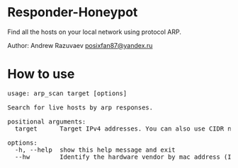 # Responder-Honeypot
Find all the hosts on your local network using protocol ARP.

Author: Andrew Razuvaev <posixfan87@yandex.ru>

# How to use
<pre>usage: arp_scan target [options]

Search for live hosts by arp responses.

positional arguments:
  target      Target IPv4 addresses. You can also use CIDR notation 10.0.0.0/24

options:
  -h, --help  show this help message and exit
  --hw        Identify the hardware vendor by mac address (Internet needed)<pre>
